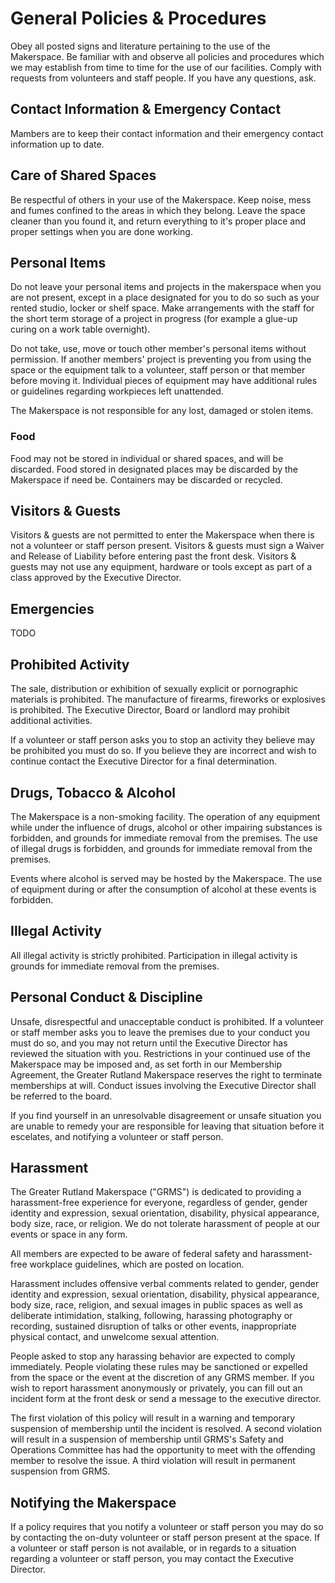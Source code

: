 # General Policies & Procedures

Obey all posted signs and literature pertaining to the use of the Makerspace. Be familiar with and observe all policies and procedures which we may establish from time to time for the use of our facilities. Comply with requests from volunteers and staff people. If you have any questions, ask.

## Contact Information & Emergency Contact

Mambers are to keep their contact information and their emergency contact information up to date.

## Care of Shared Spaces

Be respectful of others in your use of the Makerspace. Keep noise, mess and fumes confined to the areas in which they belong. Leave the space cleaner than you found it, and return everything to it's proper place and proper settings when you are done working.

## Personal Items

Do not leave your personal items and projects in the makerspace when you are not present, except in a place designated for you to do so such as your rented studio, locker or shelf space. Make arrangements with the staff for the short term storage of a project in progress (for example a glue-up curing on a work table overnight).

Do not take, use, move or touch other member's personal items without permission. If another members' project is preventing you from using the space or the equipment talk to a volunteer, staff person or that member before moving it. Individual pieces of equipment may have additional rules or guidelines regarding workpieces left unattended.

The Makerspace is not responsible for any lost, damaged or stolen items.

### Food

Food may not be stored in individual or shared spaces, and will be discarded. Food stored in designated places may be discarded by the Makerspace if need be. Containers may be discarded or recycled.

## Visitors & Guests

Visitors & guests are not permitted to enter the Makerspace when there is not a volunteer or staff person present. Visitors & guests must sign a Waiver and Release of Liability before entering past the front desk. Visitors & guests may not use any equipment, hardware or tools except as part of a class approved by the Executive Director.

## Emergencies

TODO

## Prohibited Activity

The sale, distribution or exhibition of sexually explicit or pornographic materials is prohibited. The manufacture of firearms, fireworks or explosives is prohibited. The Executive Director, Board or landlord may prohibit additional activities.

If a volunteer or staff person asks you to stop an activity they believe may be prohibited you must do so. If you believe they are incorrect and wish to continue contact the Executive Director for a final determination.

## Drugs, Tobacco & Alcohol

The Makerspace is a non-smoking facility. The operation of any equipment while under the influence of drugs, alcohol or other impairing substances is forbidden, and grounds for immediate removal from the premises. The use of illegal drugs is forbidden, and grounds for immediate removal from the premises.

Events where alcohol is served may be hosted by the Makerspace. The use of equipment during or after the consumption of alcohol at these events is forbidden.

## Illegal Activity

All illegal activity is strictly prohibited. Participation in illegal activity is grounds for immediate removal from the premises.

## Personal Conduct & Discipline

Unsafe, disrespectful and unacceptable conduct is prohibited. If a volunteer or staff member asks you to leave the premises due to your conduct you must do so, and you may not return until the Executive Director has reviewed the situation with you. Restrictions in your continued use of the Makerspace may be imposed and, as set forth in our Membership Agreement, the Greater Rutland Makerspace reserves the right to terminate memberships at will. Conduct issues involving the Executive Director shall be referred to the board.

If you find yourself in an unresolvable disagreement or unsafe situation you are unable to remedy your are responsible for leaving that situation before it escelates, and notifying a volunteer or staff person.

## Harassment

The Greater Rutland Makerspace ("GRMS") is dedicated to providing a harassment-free experience for everyone, regardless of gender, gender identity and expression, sexual orientation, disability, physical appearance, body size, race, or religion. We do not tolerate harassment of people at our events or space in any form.

All members are expected to be aware of federal safety and harassment-free workplace guidelines, which are posted on location.

Harassment includes offensive verbal comments related to gender, gender identity and expression, sexual orientation, disability, physical appearance, body size, race, religion, and sexual images in public spaces as well as deliberate intimidation, stalking, following, harassing photography or recording, sustained disruption of talks or other events, inappropriate physical contact, and unwelcome sexual attention.

People asked to stop any harassing behavior are expected to comply immediately. People violating these rules may be sanctioned or expelled from the space or the event at the discretion of any GRMS member. If you wish to report harassment anonymously or privately, you can fill out an incident form at the front desk or send a message to the executive director.

The first violation of this policy will result in a warning and temporary suspension of membership until the incident is resolved. A second violation will result in a suspension of membership until GRMS's Safety and Operations Committee has had the opportunity to meet with the offending member to resolve the issue. A third violation will result in permanent suspension from GRMS.

## Notifying the Makerspace

If a policy requires that you notify a volunteer or staff person you may do so by contacting the on-duty volunteer or staff person present at the space. If a volunteer or staff person is not available, or in regards to a situation regarding a volunteer or staff person, you may contact the Executive Director.

